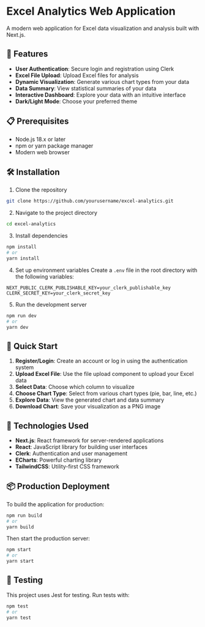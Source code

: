# Excel Analytics Web Application

A modern web application for Excel data visualization and analysis built with Next.js.

## 🚀 Features

- **User Authentication**: Secure login and registration using Clerk
- **Excel File Upload**: Upload Excel files for analysis
- **Dynamic Visualization**: Generate various chart types from your data
- **Data Summary**: View statistical summaries of your data
- **Interactive Dashboard**: Explore your data with an intuitive interface
- **Dark/Light Mode**: Choose your preferred theme

## 📋 Prerequisites

- Node.js 18.x or later
- npm or yarn package manager
- Modern web browser

## 🛠️ Installation

1. Clone the repository
```bash
git clone https://github.com/yourusername/excel-analytics.git
```

2. Navigate to the project directory
```bash
cd excel-analytics
```

3. Install dependencies
```bash
npm install
# or
yarn install
```

4. Set up environment variables
Create a `.env` file in the root directory with the following variables:
```
NEXT_PUBLIC_CLERK_PUBLISHABLE_KEY=your_clerk_publishable_key
CLERK_SECRET_KEY=your_clerk_secret_key
```

5. Run the development server
```bash
npm run dev
# or
yarn dev
```

## 🎯 Quick Start

1. **Register/Login**: Create an account or log in using the authentication system
2. **Upload Excel File**: Use the file upload component to upload your Excel data
3. **Select Data**: Choose which column to visualize
4. **Choose Chart Type**: Select from various chart types (pie, bar, line, etc.)
5. **Explore Data**: View the generated chart and data summary
6. **Download Chart**: Save your visualization as a PNG image

## 🔧 Technologies Used

- **Next.js**: React framework for server-rendered applications
- **React**: JavaScript library for building user interfaces
- **Clerk**: Authentication and user management
- **ECharts**: Powerful charting library
- **TailwindCSS**: Utility-first CSS framework

## 📦 Production Deployment

To build the application for production:

```bash
npm run build
# or
yarn build
```

Then start the production server:

```bash
npm start
# or
yarn start
```

## 🧪 Testing

This project uses Jest for testing. Run tests with:

```bash
npm test
# or
yarn test
```
